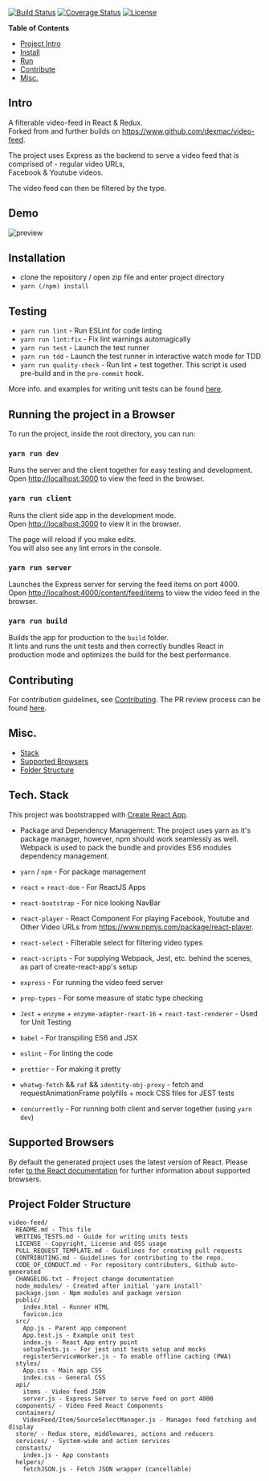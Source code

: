 [![Build Status](https://travis-ci.org/dexmac/video-feed-redux.svg?branch=master)](https://travis-ci.org/dexmac/video-feed-redux)
[![Coverage Status](https://coveralls.io/repos/github/dexmac/video-feed-redux/badge.svg)](https://coveralls.io/github/dexmac/video-feed-redux)
[![License](https://img.shields.io/badge/License-Apache%202.0-blue.svg)](https://raw.githubusercontent.com/dexmac/video-feed-redux/master/LICENSE)

**Table of Contents**

- [Project Intro](#Intro)
- [Install](#Install)
- [Run](#Run)
- [Contribute](#Contribute)
- [Misc.](#Misc.)

<a name="Intro"></a>

## Intro

A filterable video-feed in React & Redux.  
Forked from and further builds on https://www.github.com/dexmac/video-feed.  

The project uses Express as the backend to serve a video feed that is comprised of - regular video URLs,  
Facebook & Youtube videos.  

The video feed can then be filtered by the type. 

## Demo  

![preview](video-feed.gif)

<a name="Install"></a>

## Installation
   - clone the repository / open zip file and enter project directory
   - `yarn (/npm) install`

## Testing
- `yarn run lint` - Run ESLint for code linting
- `yarn run lint:fix` - Fix lint warnings automagically
- `yarn run test` - Launch the test runner
- `yarn run tdd` - Launch the test runner in interactive watch mode for TDD
- `yarn run quality-check` - Run lint + test together. This script is used pre-build and in the `pre-commit` hook.

More info. and examples for writing unit tests can be found [here](./WRITING_TESTS.md).

<a name="Run"></a>
## Running the project in a Browser 

To run the project, inside the root directory, you can run:
### `yarn run dev`

Runs the server and the client together for easy testing and development.
Open [http://localhost:3000](http://localhost:3000) to view the feed in the browser.

### `yarn run client`

Runs the client side app in the development mode.<br>
Open [http://localhost:3000](http://localhost:3000) to view it in the browser.

The page will reload if you make edits.<br>
You will also see any lint errors in the console.

### `yarn run server`

Launches the Express server for serving the feed items on port 4000.<br>
Open [http://localhost:4000/content/feed/items](http://localhost:4000/content/feed/items) to view the video feed in the browser.

### `yarn run build`

Builds the app for production to the `build` folder.<br>
It lints and runs the unit tests and then correctly bundles React in production mode and optimizes the build for the best performance.

<a name="Contribute"></a>

## Contributing
For contribution guidelines, see [Contributing](./CONTRIBUTING.md).
The PR review process can be found [here](./PR_REVIEW.md).

<a name="Misc."></a>

## Misc.
- [Stack](#stack)
- [Supported Browsers](#supported-browsers)
- [Folder Structure](#folder-structure)

## Tech. Stack

This project was bootstrapped with [Create React App](https://github.com/facebookincubator/create-react-app).

- Package and Dependency Management:
The project uses yarn as it's package manager, however, npm should work seamlessly as well.
Webpack is used to pack the bundle and provides ES6 modules dependency management.

- `yarn` / `npm` - For package management
- `react` + `react-dom` - For ReactJS Apps
- `react-bootstrap` - For nice looking NavBar
- `react-player` - React Component For playing Facebook, Youtube and Other Video URLs from https://www.npmjs.com/package/react-player. 
- `react-select` - Filterable select for filtering video types
- `react-scripts` - For supplying Webpack, Jest, etc. behind the scenes, as part of create-react-app's setup
- `express` - For running the video feed server
- `prop-types` - For some measure of static type checking
- `Jest` + `enzyme` + `enzyme-adapter-react-16` + `react-test-renderer` - Used for Unit Testing
- `babel` - For transpiling ES6 and JSX
- `eslint` - For linting the code
- `prettier` - For making it pretty
- `whatwg-fetch` && `raf` && `identity-obj-proxy` - fetch and requestAnimationFrame polyfills + mock CSS files for JEST tests
- `concurrently` - For running both client and server together (using `yarn dev`)

## Supported Browsers

By default the generated project uses the latest version of React.
Please refer [to the React documentation](https://reactjs.org/docs/react-dom.html#browser-support) for further information about supported browsers.

## Project Folder Structure

```
video-feed/
  README.md - This file
  WRITING_TESTS.md - Guide for writing units tests
  LICENSE - Copyright, License and OSS usage
  PULL_REQUEST_TEMPLATE.md - Guidlines for creating pull requests
  CONTRIBUTING.md - Guidelines for contributing to the repo.
  CODE_OF_CONDUCT.md - For repository contributers, Github auto-generated
  CHANGELOG.txt - Project change documentation
  node_modules/ - Created after initial 'yarn install'
  package.json - Npm modules and package version
  public/ 
    index.html - Runner HTML
    favicon.ico
  src/ 
    App.js - Parent app component
    App.test.js - Example unit test
    index.js - React App entry point
    setupTests.js - For jest unit tests setup and mocks  
    registerServiceWorker.js - To enable offline caching (PWA)
  styles/
    App.css - Main app CSS
    index.css - General CSS
  api/
    items - Video feed JSON
    server.js - Express Server to serve feed on port 4000
  components/ - Video Feed React Components 
  containers/
    VideoFeed/Item/SourceSelectManager.js - Manages feed fetching and display
  store/ - Redux store, middlewares, actions and reducers
  services/ - System-wide and action services
  constants/
    index.js - App constants
  helpers/
    fetchJSON.js - Fetch JSON wrapper (cancellable)
```
